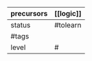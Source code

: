 
| precursors | [[logic]] |
| ---------- | --------- |
| status     | #tolearn  |
| #tags      |           |
| level      | #         |
